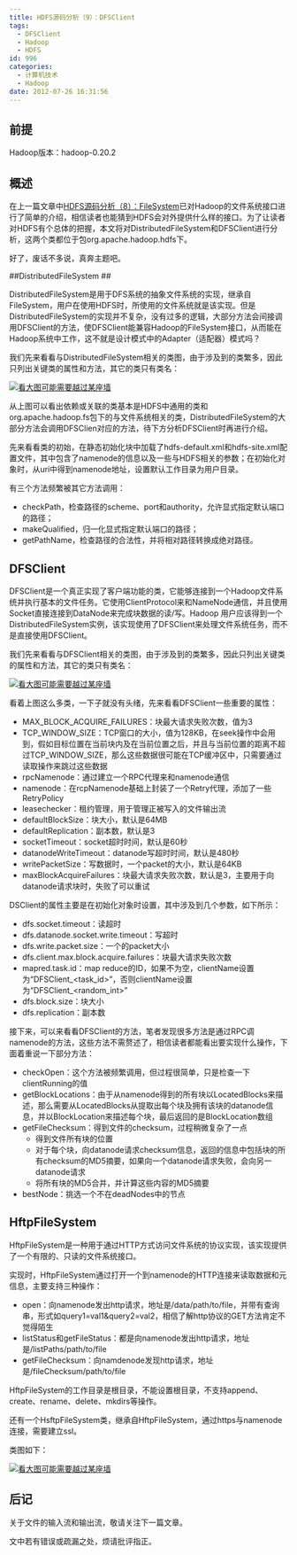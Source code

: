 ```yaml
---
title: HDFS源码分析（9）：DFSClient
tags:
  - DFSClient
  - Hadoop
  - HDFS
id: 996
categories:
  - 计算机技术
  - Hadoop
date: 2012-07-26 16:31:56
---
```


## 前提 ##

Hadoop版本：hadoop-0.20.2

## 概述 ##

在上一篇文章中[HDFS源码分析（8）：FileSystem](http://jeoygin.org/2012/07/hdfs-source-analysis-filesystem.html)已对Hadoop的文件系统接口进行了简单的介绍，相信读者也能猜到HDFS会对外提供什么样的接口。为了让读者对HDFS有个总体的把握，本文将对DistributedFileSystem和DFSClient进行分析，这两个类都位于包org.apache.hadoop.hdfs下。

好了，废话不多说，真奔主题吧。

##DistributedFileSystem ##

DistributedFileSystem是用于DFS系统的抽象文件系统的实现，继承自FileSystem，用户在使用HDFS时，所使用的文件系统就是该实现。但是DistributedFileSystem的实现并不复杂，没有过多的逻辑，大部分方法会间接调用DFSClient的方法，使DFSClient能兼容Hadoop的FileSystem接口，从而能在Hadoop系统中工作，这不就是设计模式中的Adapter（适配器）模式吗？

我们先来看看与DistributedFileSystem相关的类图，由于涉及到的类繁多，因此只列出关键类的属性和方法，其它的类只有类名：

[![看大图可能需要越过某座墙](http://lh5.googleusercontent.com/-AosFT9wPrLY/UA50ENPS7iI/AAAAAAAAAPw/PFh34RPMFYQ/s1115/DistributedFileSystem.png)](https://lh5.googleusercontent.com/-AosFT9wPrLY/UA50ENPS7iI/AAAAAAAAAPw/PFh34RPMFYQ/s1115/DistributedFileSystem.png "看大图可能需要越过某座墙")
<!--more-->
从上图可以看出依赖或关联的类基本是HDFS中通用的类和org.apache.hadoop.fs包下的与文件系统相关的类，DistributedFileSystem的大部分方法会调用DFSClien对应的方法，待下方分析DFSClient时再进行介绍。

先来看看类的初始，在静态初始化块中加载了hdfs-default.xml和hdfs-site.xml配置文件，其中包含了namenode的信息以及一些与HDFS相关的参数；在初始化对象时，从uri中得到namenode地址，设置默认工作目录为用户目录。

有三个方法频繁被其它方法调用：

* checkPath，检查路径的scheme、port和authority，允许显式指定默认端口的路径；
* makeQualified，归一化显式指定默认端口的路径；
* getPathName，检查路径的合法性，并将相对路径转换成绝对路径。

## DFSClient ##

DFSClient是一个真正实现了客户端功能的类，它能够连接到一个Hadoop文件系统并执行基本的文件任务。它使用ClientProtocol来和NameNode通信，并且使用Socket直接连接到DataNode来完成块数据的读/写。Hadoop 用户应该得到一个DistributedFileSystem实例，该实现使用了DFSClient来处理文件系统任务，而不是直接使用DFSClient。

我们先来看看与DFSClient相关的类图，由于涉及到的类繁多，因此只列出关键类的属性和方法，其它的类只有类名：

[![看大图可能需要越过某座墙](http://lh4.googleusercontent.com/-NdFYsybr9lg/UA50DRVo2LI/AAAAAAAAAPg/Cg6mSUzqDIg/s1612/DFSClient.png)](https://lh4.googleusercontent.com/-NdFYsybr9lg/UA50DRVo2LI/AAAAAAAAAPg/Cg6mSUzqDIg/s1612/DFSClient.png "看大图可能需要越过某座墙")

看着上图这么多类，一下子就没有头绪，先来看看DFSClient一些重要的属性：

* MAX_BLOCK_ACQUIRE_FAILURES：块最大请求失败次数，值为3
* TCP_WINDOW_SIZE：TCP窗口的大小，值为128KB，在seek操作中会用到，假如目标位置在当前块内及在当前位置之后，并且与当前位置的距离不超过TCP_WINDOW_SIZE，那么这些数据很可能在TCP缓冲区中，只需要通过读取操作来跳过这些数据
* rpcNamenode：通过建立一个RPC代理来和namenode通信
* namenode：在rcpNamenode基础上封装了一个Retry代理，添加了一些RetryPolicy
* leasechecker：租约管理，用于管理正被写入的文件输出流
* defaultBlockSize：块大小，默认是64MB
* defaultReplication：副本数，默认是3
* socketTimeout：socket超时时间，默认是60秒
* datanodeWriteTimeout：datanode写超时时间，默认是480秒
* writePacketSize：写数据时，一个packet的大小，默认是64KB
* maxBlockAcquireFailures：块最大请求失败次数，默认是3，主要用于向datanode请求块时，失败了可以重试

DSClient的属性主要是在初始化对象时设置，其中涉及到几个参数，如下所示：

* dfs.socket.timeout：读超时
* dfs.datanode.socket.write.timeout：写超时
* dfs.write.packet.size：一个的packet大小
* dfs.client.max.block.acquire.failures：块最大请求失败次数
* mapred.task.id：map reduce的ID，如果不为空，clientName设置为“DFSClient_<task_id>”，否则clientName设置为“DFSClient_<random_int>”
* dfs.block.size：块大小
* dfs.replication：副本数

接下来，可以来看看DFSClient的方法，笔者发现很多方法是通过RPC调namenode的方法，这些方法不需赘述了，相信读者都能看出要实现什么操作，下面着重说一下部分方法：

* checkOpen：这个方法被频繁调用，但过程很简单，只是检查一下clientRunning的值
* getBlockLocations：由于从namenode得到的所有块以LocatedBlocks来描述，那么需要从LocatedBlocks从提取出每个块及拥有该块的datanode信息，并以BlockLocation来描述每个块，最后返回的是BlockLocation数组
* getFileChecksum：得到文件的checksum，过程稍微复杂了一点
    * 得到文件所有块的位置
    * 对于每个块，向datanode请求checksum信息，返回的信息中包括块的所有checksum的MD5摘要，如果向一个datanode请求失败，会向另一datanode请求
    * 将所有块的MD5合并，并计算这些内容的MD5摘要
* bestNode：挑选一个不在deadNodes中的节点

## HftpFileSystem ##

HftpFileSystem是一种用于通过HTTP方式访问文件系统的协议实现，该实现提供了一个有限的、只读的文件系统接口。

实现时，HftpFileSystem通过打开一个到namenode的HTTP连接来读取数据和元信息，主要支持三种操作：

* open：向namenode发出http请求，地址是/data/path/to/file，并带有查询串，形式如query1=val1&query2=val2，相信了解http协议的GET方法肯定不觉得陌生
* listStatus和getFileStatus：都是向namenode发出http请求，地址是/listPaths/path/to/file
* getFileChecksum：向namdenode发现http请求，地址是/fileChecksum/path/to/file

HftpFileSystem的工作目录是根目录，不能设置根目录，不支持append、create、rename、delete、mkdirs等操作。

还有一个HsftpFileSystem类，继承自HftpFileSystem，通过https与namenode连接，需要建立ssl。

类图如下：

[![看大图可能需要越过某座墙](http://lh3.googleusercontent.com/--LILAh5Kfms/UA50EKJQS9I/AAAAAAAAAPo/aEZB8DFfm5s/s901/HDFS-FileSystem.png)](https://lh3.googleusercontent.com/--LILAh5Kfms/UA50EKJQS9I/AAAAAAAAAPo/aEZB8DFfm5s/s901/HDFS-FileSystem.png "看大图可能需要越过某座墙")

## 后记 ##

关于文件的输入流和输出流，敬请关注下一篇文章。

文中若有错误或疏漏之处，烦请批评指正。